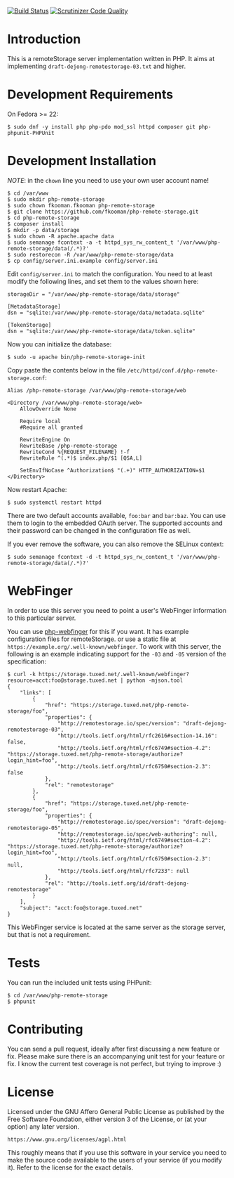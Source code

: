 [![Build Status](https://travis-ci.org/fkooman/php-remote-storage.png?branch=master)](https://travis-ci.org/fkooman/php-remote-storage)
[![Scrutinizer Code Quality](https://scrutinizer-ci.com/g/fkooman/php-remote-storage/badges/quality-score.png?b=master)](https://scrutinizer-ci.com/g/fkooman/php-remote-storage/?branch=master)

# Introduction
This is a remoteStorage server implementation written in PHP. It aims at 
implementing `draft-dejong-remotestorage-03.txt` and higher.

# Development Requirements
On Fedora >= 22:

    $ sudo dnf -y install php php-pdo mod_ssl httpd composer git php-phpunit-PHPUnit

# Development Installation
*NOTE*: in the `chown` line you need to use your own user account name!

    $ cd /var/www
    $ sudo mkdir php-remote-storage
    $ sudo chown fkooman.fkooman php-remote-storage
    $ git clone https://github.com/fkooman/php-remote-storage.git
    $ cd php-remote-storage
    $ composer install
    $ mkdir -p data/storage
    $ sudo chown -R apache.apache data
    $ sudo semanage fcontext -a -t httpd_sys_rw_content_t '/var/www/php-remote-storage/data(/.*)?'
    $ sudo restorecon -R /var/www/php-remote-storage/data
    $ cp config/server.ini.example config/server.ini

Edit `config/server.ini` to match the configuration. You need to at least 
modify the following lines, and set them to the values shown here:

    storageDir = "/var/www/php-remote-storage/data/storage"
   
    [MetadataStorage]
    dsn = "sqlite:/var/www/php-remote-storage/data/metadata.sqlite"

    [TokenStorage]
    dsn = "sqlite:/var/www/php-remote-storage/data/token.sqlite"

Now you can initialize the database:

    $ sudo -u apache bin/php-remote-storage-init

Copy paste the contents below in the file 
`/etc/httpd/conf.d/php-remote-storage.conf`:

    Alias /php-remote-storage /var/www/php-remote-storage/web

    <Directory /var/www/php-remote-storage/web>
        AllowOverride None

        Require local
        #Require all granted

        RewriteEngine On
        RewriteBase /php-remote-storage
        RewriteCond %{REQUEST_FILENAME} !-f
        RewriteRule ^(.*)$ index.php/$1 [QSA,L]

        SetEnvIfNoCase ^Authorization$ "(.+)" HTTP_AUTHORIZATION=$1
    </Directory>

Now restart Apache:

    $ sudo systemctl restart httpd

There are two default accounts available, `foo:bar` and `bar:baz`. You can
use them to login to the embedded OAuth server. The supported accounts and
their password can be changed in the configuration file as well.

If you ever remove the software, you can also remove the SELinux context:

    $ sudo semanage fcontext -d -t httpd_sys_rw_content_t '/var/www/php-remote-storage/data(/.*)?'

# WebFinger
In order to use this server you need to point a user's WebFinger information to 
this particular server.

You can use [php-webfinger](https://github.com/fkooman/php-webfinger) for this
if you want. It has example configuration files for remoteStorage. or use a 
static file at `https://example.org/.well-known/webfinger`. To work with this 
server, the following is an example indicating support for the `-03` and `-05` 
version of the specification:

    $ curl -k https://storage.tuxed.net/.well-known/webfinger?resource=acct:foo@storage.tuxed.net | python -mjson.tool
    {
        "links": [
            {
                "href": "https://storage.tuxed.net/php-remote-storage/foo",
                "properties": {
                    "http://remotestorage.io/spec/version": "draft-dejong-remotestorage-03",
                    "http://tools.ietf.org/html/rfc2616#section-14.16": false,
                    "http://tools.ietf.org/html/rfc6749#section-4.2": "https://storage.tuxed.net/php-remote-storage/authorize?login_hint=foo",
                    "http://tools.ietf.org/html/rfc6750#section-2.3": false
                },
                "rel": "remotestorage"
            },
            {
                "href": "https://storage.tuxed.net/php-remote-storage/foo",
                "properties": {
                    "http://remotestorage.io/spec/version": "draft-dejong-remotestorage-05",
                    "http://remotestorage.io/spec/web-authoring": null,
                    "http://tools.ietf.org/html/rfc6749#section-4.2": "https://storage.tuxed.net/php-remote-storage/authorize?login_hint=foo",
                    "http://tools.ietf.org/html/rfc6750#section-2.3": null,
                    "http://tools.ietf.org/html/rfc7233": null
                },
                "rel": "http://tools.ietf.org/id/draft-dejong-remotestorage"
            }
        ],
        "subject": "acct:foo@storage.tuxed.net"
    }

This WebFinger service is located at the same server as the storage server, but
that is not a requirement.

# Tests
You can run the included unit tests using PHPunit:

    $ cd /var/www/php-remote-storage
    $ phpunit

# Contributing
You can send a pull request, ideally after first discussing a new feature or
fix. Please make sure there is an accompanying unit test for your feature or 
fix. I know the current test coverage is not perfect, but trying to improve :)

# License
Licensed under the GNU Affero General Public License as published by the Free
Software Foundation, either version 3 of the License, or (at your option) any
later version.

    https://www.gnu.org/licenses/agpl.html

This roughly means that if you use this software in your service you need to
make the source code available to the users of your service (if you modify
it). Refer to the license for the exact details.

